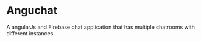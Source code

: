 # Anguchat

A angularJs and Firebase chat application that has multiple chatrooms with different instances. 

